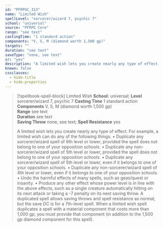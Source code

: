 ```yaml
---
id: "PFRPGC_313"
name: "Limited Wish"
spellLevel: "sorcerer/wizard 7, psychic 7"
school: "universal"
source: "PFRPG Core"
range: "see text"
castingTime: "1 standard action"
components: "V, S, M (diamond worth 1,500 gp)"
targets: ""
duration: "see text"
saveType: "none, see text"
sr: "yes"
description: "A limited wish lets you create nearly any type of effect. For example, a limited wish can do any of the following things. • Duplicate any sorcerer/wizard spell of 6th level or lower, provided the spell does not belong to one of your opposition schools. • Duplicate any non-sorcerer/wizard spell of 5th level or lower, provided the spell does not belong to one of your opposition schools. • Duplicate any sorcerer/wizard spell of 5th level or lower, even if it belongs to one of your opposition schools. • Duplicate any non-sorcerer/wizard spell of 4th level or lower, even if it belongs to one of your opposition schools. • Undo the harmful effects of many spells, such as geas/quest or insanity. • Produce any other effect whose power level is in line with the above effects, such as a single creature automatically hitting on its next attack or taking a -7 penalty on its next saving throw. A duplicated spell allows saving throws and spell resistance as normal, but the save DC is for a 7th-level spell. When a limited wish spell duplicates a spell with a material component that costs more than 1,000 gp, you must provide that component (in addition to the 1,500 gp diamond component for this spell)."
known: false
cssclasses:
  - hide-title
  - hide-properties
---
```


> [!spellbook-spell-block] Limited Wish
> **School:** universal; **Level** sorcerer/wizard 7, psychic 7
> **Casting Time** 1 standard action  
> **Components** V, S, M (diamond worth 1,500 gp)  
> **Range** see text  
> **Duration** see text  
> **Saving Throw** none, see text; **Spell Resistance** yes
> 
> A limited wish lets you create nearly any type of effect. For example, a limited wish can do any of the following things. • Duplicate any sorcerer/wizard spell of 6th level or lower, provided the spell does not belong to one of your opposition schools. • Duplicate any non-sorcerer/wizard spell of 5th level or lower, provided the spell does not belong to one of your opposition schools. • Duplicate any sorcerer/wizard spell of 5th level or lower, even if it belongs to one of your opposition schools. • Duplicate any non-sorcerer/wizard spell of 4th level or lower, even if it belongs to one of your opposition schools. • Undo the harmful effects of many spells, such as geas/quest or insanity. • Produce any other effect whose power level is in line with the above effects, such as a single creature automatically hitting on its next attack or taking a -7 penalty on its next saving throw. A duplicated spell allows saving throws and spell resistance as normal, but the save DC is for a 7th-level spell. When a limited wish spell duplicates a spell with a material component that costs more than 1,000 gp, you must provide that component (in addition to the 1,500 gp diamond component for this spell).
